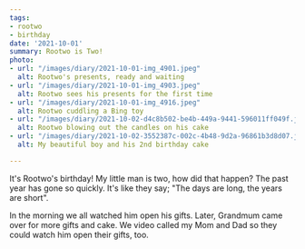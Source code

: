 ```yaml
---
tags:
- rootwo
- birthday
date: '2021-10-01'
summary: Rootwo is Two!
photo:
- url: "/images/diary/2021-10-01-img_4901.jpeg"
  alt: Rootwo's presents, ready and waiting
- url: "/images/diary/2021-10-01-img_4903.jpeg"
  alt: Rootwo sees his presents for the first time
- url: "/images/diary/2021-10-01-img_4916.jpeg"
  alt: Rootwo cuddling a Bing toy
- url: "/images/diary/2021-10-02-d4c8b502-be4b-449a-9441-596011ff049f.jpeg"
  alt: Rootwo blowing out the candles on his cake
- url: "/images/diary/2021-10-02-3552387c-002c-4b48-9d2a-96861b3d8d07.jpeg"
  alt: My beautiful boy and his 2nd birthday cake

---
```

It's Rootwo's birthday! My little man is two, how did that happen? The past year has gone so quickly. It's like they say; "The days are long, the years are short".

In the morning we all watched him open his gifts. Later, Grandmum came over for more gifts and cake. We video called my Mom and Dad so they could watch him open their gifts, too.